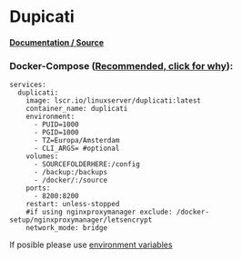 # **Dupicati**

#### [Documentation / Source](https://docs.linuxserver.io/images/docker-duplicati)

### Docker-Compose ([Recommended, click for why](https://docs.docker.com/compose/intro/features-uses/)):

```
services:
  duplicati:
    image: lscr.io/linuxserver/duplicati:latest
    container_name: duplicati
    environment:
      - PUID=1000
      - PGID=1000
      - TZ=Europa/Amsterdam
      - CLI_ARGS= #optional
    volumes:
      - SOURCEFOLDERHERE:/config
      - /backup:/backups
      - /docker/:/source
    ports:
      - 8200:8200
    restart: unless-stopped
    #if using nginxproxymanager exclude: /docker-setup/nginxproxymanager/letsencrypt
    network_mode: bridge
```

If posible please use [environment variables](https://docs.docker.com/compose/environment-variables/set-environment-variables/)
